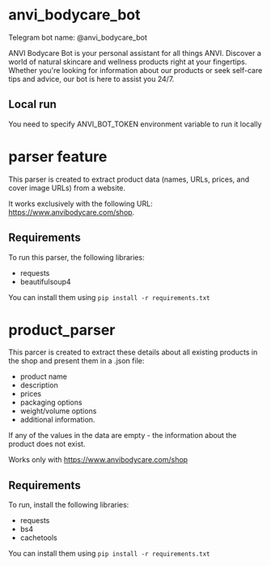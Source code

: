 # anvi_bodycare_bot
Telegram bot name: @anvi_bodycare_bot


ANVI Bodycare Bot is your personal assistant for all things ANVI. Discover a world of natural skincare and wellness products right at your fingertips. Whether you're looking for information about our products or seek self-care tips and advice, our bot is here to assist you 24/7.

## Local run
You need to specify ANVI_BOT_TOKEN environment variable to run it locally

# parser feature
This parser is created to extract product data (names, URLs, prices, and cover image URLs) from a website.

It works exclusively with the following URL: https://www.anvibodycare.com/shop.

## Requirements

To run this parser, the following libraries:

- requests
- beautifulsoup4

You can install them using `pip install -r requirements.txt`

# product_parser
This parcer is created to extract these details about all existing products in the shop and present them in a .json file:
- product name
- description
- prices
- packaging options
- weight/volume options
- additional information.

If any of the values in the data are empty - the information about the product does not exist.

Works only with https://www.anvibodycare.com/shop

## Requirements
To run, install the following libraries:

- requests
- bs4
- cachetools

You can install them using `pip install -r requirements.txt`
